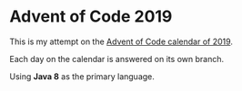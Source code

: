 # Advent of Code 2019

This is my attempt on the [Advent of Code calendar of 2019](https://adventofcode.com/2019).

Each day on the calendar is answered on its own branch.

Using **Java 8** as the primary language.
